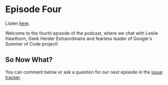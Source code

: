 # Episode Four #

Listen [here](http://pcloadletter.googlecode.com/files/PCLoadLetter-04.mp3).

Welcome to the fourth episode of the podcast, where we chat with Leslie Hawthorn, Geek Herder Extraordinaire and fearless leader of Google's Summer of Code project!

## So Now What? ##

You can comment below or ask a question for our next episode in the [issue tracker](http://code.google.com/p/pcloadletter/issues/entry).